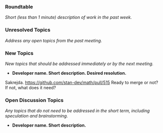 ### Roundtable
_Short (less than 1 minute) description of work in the past week._

### Unresolved Topics
_Address any open topics from the past meeting._

### New Topics
_New topics that should be addressed immediately or by the next
meeting._

* __Developer name.  Short description.  Desired resolution.__

Sakrejda.  https://github.com/stan-dev/math/pull/515   Ready to merge or not? If not, what does it need?


### Open Discussion Topics
_Any topics that do not need to be addressed in the short term,
including speculation and brainstorming._

* __Developer name.  Short description.__
